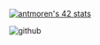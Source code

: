 [![antmoren's 42 stats](https://badge42.vercel.app/api/v2/cl47airxk008409law51ifuyg/stats?cursusId=21&coalitionId=piscine)](https://github.com/JaeSeoKim/badge42)

![github](https://img.shields.io/badge/GitHub-000000?style=for-the-badge&logo=GitHub&logoColor=white)
